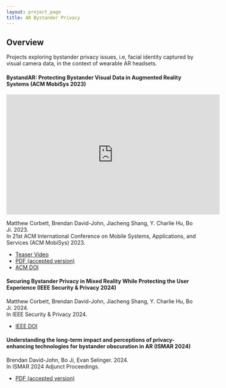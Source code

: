 ```yaml
---
layout: project_page
title: AR Bystander Privacy
---
```


## Overview

Projects exploring bystander privacy issues, i.e, facial identity captured by visual camera data, in the context of wearable AR headsets.


#### BystandAR: Protecting Bystander Visual Data in Augmented Reality Systems (ACM MobiSys 2023)
<iframe width="560" height="315" src="https://youtube.com/embed/VOdCPqdzPjE" frameborder="0" allow="autoplay; encrypted-media" allowfullscreen></iframe>

Matthew Corbett, Brendan David-John, Jiacheng Shang, Y. Charlie Hu, Bo Ji. 2023.\
In 21st ACM International Conference on Mobile Systems, Applications, and Services (ACM MobiSys) 2023.

 - [Teaser Video](https://youtu.be/VOdCPqdzPjE)
 - [PDF (accepted version)]({{root_url}}/assets/pdfs/mobisys23_accepted_version.pdf)
 - [ACM DOI](https://dl.acm.org/doi/abs/10.1145/3581791.3596830)

#### Securing Bystander Privacy in Mixed Reality While Protecting the User Experience (IEEE Security & Privacy 2024)

Matthew Corbett, Brendan David-John, Jiacheng Shang, Y. Charlie Hu, Bo Ji. 2024.\
In IEEE Security & Privacy 2024.

 - [IEEE DOI](https://ieeexplore.ieee.org/document/10339660)

#### Understanding the long-term impact and perceptions of privacy-enhancing technologies for bystander obscuration in AR (ISMAR 2024)

Brendan David-John, Bo Ji, Evan Selinger. 2024.\
In ISMAR 2024 Adjunct Proceedings.

 - [PDF (accepted version)]({{root_url}}/assets/pdfs/SafeAR_ISMAR_2024_camera_ready.pdf)
